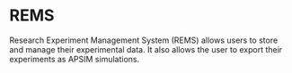 # REMS
Research Experiment Management System (REMS) allows users to store and manage their experimental data. It also allows the user to export their experiments as APSIM simulations.
